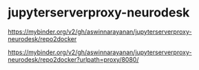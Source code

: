# jupyterserverproxy-neurodesk

https://mybinder.org/v2/gh/aswinnarayanan/jupyterserverproxy-neurodesk/repo2docker

https://mybinder.org/v2/gh/aswinnarayanan/jupyterserverproxy-neurodesk/repo2docker?urlpath=proxy/8080/
